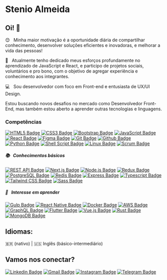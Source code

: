 # Stenio Almeida

## Oi! 👋

😊 &nbsp; Minha maior motivação é a oportunidade diária de compartilhar conhecimento, desenvolver soluções eficientes e inovadoras, e melhorar a vida das pessoas!  
  
🚀 &nbsp; Atualmente tenho dedicado meus esforços profundamente no aprendizado de JavaScript e React, e participo de projetos sociais, voluntários e pro bono, com o objetivo de agregar experiência e conhecimento aos integrantes.  
  
:computer: &nbsp; Sou desenvolvedor com foco em Front-end e entusiasta de UX/UI Design.

Estou buscando novos desafios no mercado como Desenvolvedor Front-End, mas também estou aberto a aprender outras tecnologias e linguagens.

### Competências
[![HTML5 Badge](https://img.shields.io/badge/-html5-E34F26?style=for-the-badge&logo=html5&logoColor=white)](#)
[![CSS3 Badge](https://img.shields.io/badge/-css3-1572B6?style=for-the-badge&logo=css3&logoColor=white)](#)
[![Bootstrap Badge](https://img.shields.io/badge/-bootstrap-7952B3?style=for-the-badge&logo=bootstrap&logoColor=white)](#)
[![JavaScript Badge](https://img.shields.io/badge/-javascript-F7DF1E?style=for-the-badge&logo=javascript&logoColor=2d2d2d)](#)
[![React Badge](https://img.shields.io/badge/-react-61DAFB?style=for-the-badge&logo=react&logoColor=2d2d2d)](#)
[![Figma Badge](https://img.shields.io/badge/-figma-F24E1E?style=for-the-badge&logo=figma&logoColor=fafafa)](#)
[![Git Badge](https://img.shields.io/badge/-git-F05032?style=for-the-badge&logo=git&logoColor=fafafa)](#)
[![Github Badge](https://img.shields.io/badge/-github-2d2d2d?style=for-the-badge&logo=github&logoColor=fafafa)](#)
[![Python Badge](https://img.shields.io/badge/-python-3776AB?style=for-the-badge&logo=python&logoColor=fafafa)](#)
[![Shell Script Badge](https://img.shields.io/badge/-shell_script-4EAA25?style=for-the-badge&logo=gnu-bash&logoColor=white)](#)
[![Linux Badge](https://img.shields.io/badge/-linux-FCC624?style=for-the-badge&logo=linux&logoColor=2d2d2d)](#)
[![Scrum Badge](https://img.shields.io/badge/-scrum-405571?style=for-the-badge&logo=scrum&logoColor=fafafa)](#)

##### 📚 &nbsp; Conhecimentos básicos
[![REST API Badge](https://img.shields.io/badge/-rest_api-2d2d2d?style=for-the-badge&logo=json&logoColor=fafafa)](#)
[![Next.js Badge](https://img.shields.io/badge/-next.js-2d2d2d?style=for-the-badge&logo=next-dot-js&logoColor=fafafa)](#)
[![Node.js Badge](https://img.shields.io/badge/-node.js-339933?style=for-the-badge&logo=node-dot-js&logoColor=fafafa)](#)
[![Redux Badge](https://img.shields.io/badge/-redux-764ABC?style=for-the-badge&logo=redux&logoColor=fafafa)](#)
[![PostgreSQL Badge](https://img.shields.io/badge/-postgresql-4169E1?style=for-the-badge&logo=postgresql&logoColor=fafafa)](#)
[![Redis Badge](https://img.shields.io/badge/-redis-DC382D?style=for-the-badge&logo=redis&logoColor=fafafa)](#)
[![Express Badge](https://img.shields.io/badge/-express-2d2d2d?style=for-the-badge&logo=express&logoColor=fafafa)](#)
[![Typescript Badge](https://img.shields.io/badge/-typescript-3178C6?style=for-the-badge&logo=typescript&logoColor=fafafa)](#)
[![Tailwind CSS Badge](https://img.shields.io/badge/-tailwind_css-38B2AC?style=for-the-badge&logo=tailwind-css&logoColor=fafafa)](#)
[![Sass Badge](https://img.shields.io/badge/-sass-CC6699?style=for-the-badge&logo=sass&logoColor=fafafa)](#)

##### 🔎 &nbsp; Interesse em aprender
[![Gulp Badge](https://img.shields.io/badge/-gulp-CF4647?style=for-the-badge&logo=gulp&logoColor=fafafa)](#)
[![React Native Badge](https://img.shields.io/badge/-react_native-61DAFB?style=for-the-badge&logo=react&logoColor=2d2d2d)](#)
[![Docker Badge](https://img.shields.io/badge/-docker-2496ED?style=for-the-badge&logo=docker&logoColor=fafafa)](#)
[![AWS Badge](https://img.shields.io/badge/-aws-ff9600?style=for-the-badge&logo=amazon-aws&logoColor=fafafa)](#)
[![GraphQL Badge](https://img.shields.io/badge/-graphql-E434AA?style=for-the-badge&logo=graphql&logoColor=fafafa)](#)
[![Flutter Badge](https://img.shields.io/badge/-flutter-02569B?style=for-the-badge&logo=flutter&logoColor=fafafa)](#)
[![Vue.js Badge](https://img.shields.io/badge/-vue.js-4FC08D?style=for-the-badge&logo=vue-dot-js&logoColor=fafafa)](#)
[![Rust Badge](https://img.shields.io/badge/-rust-2d2d2d?style=for-the-badge&logo=rust&logoColor=fafafa)](#)
[![MongoDB Badge](https://img.shields.io/badge/-mongodb-47A248?style=for-the-badge&logo=mongodb&logoColor=fafafa)](#)
 
## Idiomas:
🇧🇷 (nativo) | 🇺🇸 Inglês (básico-intermediário)

## Vamos nos conectar?
 
[![Linkedin Badge](https://img.shields.io/badge/-stenioas-0A66C2?style=for-the-badge&logo=Linkedin&logoColor=white&link=https://www.linkedin.com/in/stenioas/)](https://www.linkedin.com/in/stenioas/)
[![Gmail Badge](https://img.shields.io/badge/-stenioas-EA4335?style=for-the-badge&logo=Gmail&logoColor=white&link=mailto:stenioas@gmail.com)](mailto:stenioas@gmail.com)
[![Instagram Badge](https://img.shields.io/badge/-stenioas-E4405F?style=for-the-badge&logo=instagram&logoColor=white&link=https://www.instagram.com/stenioas/)](https://www.instagram.com/stenioas/)
[![Telegram Badge](https://img.shields.io/badge/-stenioas-26A5E4?style=for-the-badge&logo=telegram&logoColor=white&link=https://t.me/stenioas/)](https://t.me/stenioas/)
